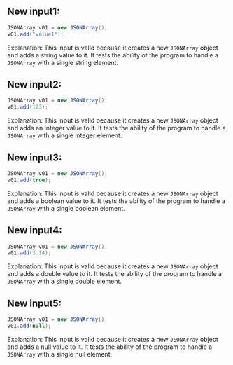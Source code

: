 ## New input1:
```java
JSONArray v01 = new JSONArray();
v01.add("value1");
```
Explanation: This input is valid because it creates a new `JSONArray` object and adds a string value to it. It tests the ability of the program to handle a `JSONArray` with a single string element.

## New input2:
```java
JSONArray v01 = new JSONArray();
v01.add(123);
```
Explanation: This input is valid because it creates a new `JSONArray` object and adds an integer value to it. It tests the ability of the program to handle a `JSONArray` with a single integer element.

## New input3:
```java
JSONArray v01 = new JSONArray();
v01.add(true);
```
Explanation: This input is valid because it creates a new `JSONArray` object and adds a boolean value to it. It tests the ability of the program to handle a `JSONArray` with a single boolean element.

## New input4:
```java
JSONArray v01 = new JSONArray();
v01.add(3.14);
```
Explanation: This input is valid because it creates a new `JSONArray` object and adds a double value to it. It tests the ability of the program to handle a `JSONArray` with a single double element.

## New input5:
```java
JSONArray v01 = new JSONArray();
v01.add(null);
```
Explanation: This input is valid because it creates a new `JSONArray` object and adds a null value to it. It tests the ability of the program to handle a `JSONArray` with a single null element.
